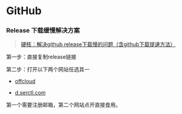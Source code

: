 # GitHub



### Release 下载缓慢解决方案

>  [硬核：解决github release下载慢的问题（含github下载提速方法）](https://blog.csdn.net/sunrundong/article/details/105120529)

第一步：直接复制release链接

第二步：打开以下两个网站任选其一

- [offcloud](https://www.offcloud.com)

- [d.serctl.com](https://d.serctl.com/)

第一个需要注册邮箱，第二个网站点开直接食用。